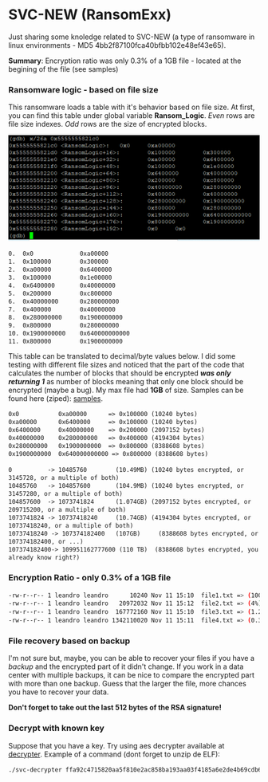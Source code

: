 # SVC-NEW (RansomExx) 
Just sharing some knoledge related to SVC-NEW (a type of ransomware in linux environments - MD5 4bb2f87100fca40bfbb102e48ef43e65). 

**Summary**: 
Encryption ratio was only 0.3% of a 1GB file - located at the begining of the file (see samples)



### Ransomware logic - based on file size
This ransomware loads a table with it's behavior based on file size.
At first, you can find this table under global variable **Ransom_Logic**.
*Even* rows are file size indexes. *Odd* rows are the size of encrypted blocks. 

![Alt text](pictures/Capture-Dump-Ransom-Logic.PNG?raw=true "Mem Dump")

```
0.  0x0             0xa00000
1.  0x100000        0x300000
2.  0xa00000        0x6400000
3.  0x100000        0x1e00000
4.  0x6400000       0x40000000
5.  0x200000        0xc800000
6.  0x40000000      0x280000000
7.  0x400000        0x40000000
8.  0x280000000     0x1900000000
9.  0x800000        0x280000000
10. 0x1900000000    0x640000000000
11. 0x800000        0x1900000000
```
This table can be translated to decimal/byte values below.
I did some testing with different file sizes and noticed that the part of the code that calculates the number of blocks that should be encrypted ***was only returning 1*** as number of blocks meaning that only one block should be encrypted (maybe a bug). My max file had **1GB** of size. Samples can be found here (ziped): [samples](./samples/).

```
0x0           0xa00000      => 0x100000 (10240 bytes) 
0xa00000      0x6400000     => 0x100000 (10240 bytes) 
0x6400000     0x40000000    => 0x200000 (2097152 bytes)
0x40000000    0x280000000   => 0x400000 (4194304 bytes)
0x280000000   0x1900000000  => 0x800000 (8388608 bytes)
0x1900000000  0x640000000000 => 0x800000 (8388608 bytes)

0          -> 10485760        (10.49MB) (10240 bytes encrypted, or 3145728, or a multiple of both) 
10485760   -> 104857600       (104.9MB) (10240 bytes encrypted, or 31457280, or a multiple of both) 
104857600  -> 1073741824      (1.074GB) (2097152 bytes encrypted, or 209715200, or a multiple of both)
1073741824 -> 10737418240     (10.74GB) (4194304 bytes encrypted, or 10737418240, or a multiple of both)
10737418240 -> 107374182400   (107GB)	  (8388608 bytes encrypted, or 107374182400, or ...)
107374182400-> 109951162777600 (110 TB)  (8388608 bytes encrypted, you already know right?)
```

### Encryption Ratio - only 0.3% of a 1GB file
```sh
-rw-r--r-- 1 leandro leandro      10240 Nov 11 15:10  file1.txt => (100%)
-rw-r--r-- 1 leandro leandro   20972032 Nov 11 15:12  file2.txt => (4%)
-rw-r--r-- 1 leandro leandro  167772160 Nov 11 15:10  file3.txt => (1.25%)
-rw-r--r-- 1 leandro leandro 1342110020 Nov 11 15:11  file4.txt => (0.3124%)
```

### File recovery based on backup
I'm not sure but, maybe, you can be able to recover your files if you have a *backup* and the encrypted part of it didn't change. If you work in a data center with multiple backups, it can be nice to compare the encrypted part with more than one backup. Guess that the larger the file, more chances you have to recover your data. 

**Don't forget to take out the last 512 bytes of the RSA signature!**

### Decrypt with known key
Suppose that you have a key. Try using aes decrypter available at [decrypter](./decripter/).
Example of a command (dont forget to unzip de ELF):
```sh
./svc-decrypter ffa92c4715820aa5f810e2ac858ba193aa03f4185a6e2de4b69cdb6e74570f14 file3.txt.abc888-60816d85 /tmp/f2 10240 1
```

